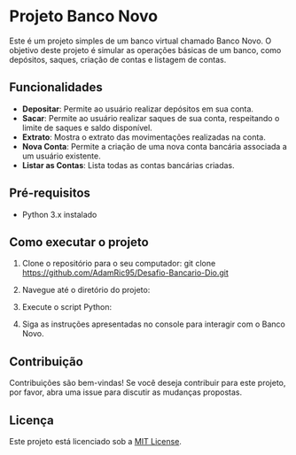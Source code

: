 # Projeto Banco Novo

Este é um projeto simples de um banco virtual chamado Banco Novo. O objetivo deste projeto é simular as operações básicas de um banco, como depósitos, saques, criação de contas e listagem de contas.

## Funcionalidades

- **Depositar**: Permite ao usuário realizar depósitos em sua conta.
- **Sacar**: Permite ao usuário realizar saques de sua conta, respeitando o limite de saques e saldo disponível.
- **Extrato**: Mostra o extrato das movimentações realizadas na conta.
- **Nova Conta**: Permite a criação de uma nova conta bancária associada a um usuário existente.
- **Listar as Contas**: Lista todas as contas bancárias criadas.

## Pré-requisitos

- Python 3.x instalado

## Como executar o projeto

1. Clone o repositório para o seu computador:
git clone https://github.com/AdamRic95/Desafio-Bancario-Dio.git


2. Navegue até o diretório do projeto:


3. Execute o script Python:


4. Siga as instruções apresentadas no console para interagir com o Banco Novo.

## Contribuição

Contribuições são bem-vindas! Se você deseja contribuir para este projeto, por favor, abra uma issue para discutir as mudanças propostas.

## Licença

Este projeto está licenciado sob a [MIT License](https://opensource.org/licenses/MIT).
